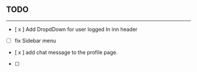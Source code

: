 ## TODO
___


- [ x ] Add DropdDown for user logged In inn header
- [  ] fix Sidebar menu 
- [ x ] add chat message to the profile page.
- [  ] 